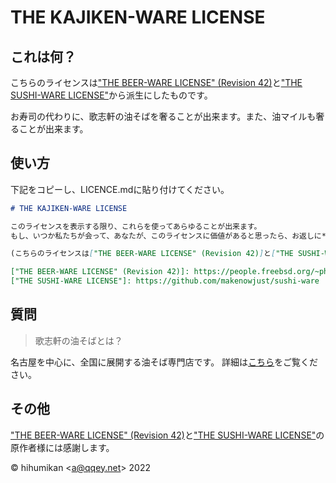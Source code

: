 # THE KAJIKEN-WARE LICENSE

## これは何？

こちらのライセンスは["THE BEER-WARE LICENSE" (Revision 42)]と["THE SUSHI-WARE LICENSE"]から派生にしたものです。

お寿司の代わりに、歌志軒の油そばを奢ることが出来ます。また、油マイルも奢ることが出来ます。

## 使い方

下記をコピーし、LICENCE.mdに貼り付けてください。

```markdown
# THE KAJIKEN-WARE LICENSE

このライセンスを表示する限り、これらを使ってあらゆることが出来ます。
もし、いつか私たちが会って、あなたが、このライセンスに価値があると思ったら、お返しに**歌志軒の油そば**を奢る権利があります。また、**油マイル**も奢ることが可能です。

(こちらのライセンスは["THE BEER-WARE LICENSE" (Revision 42)]と["THE SUSHI-WARE LICENSE"]から参考にしました。原作者様には感謝します。)

["THE BEER-WARE LICENSE" (Revision 42)]: https://people.freebsd.org/~phk/
["THE SUSHI-WARE LICENSE"]: https://github.com/makenowjust/sushi-ware

```

## 質問

> 歌志軒の油そばとは？

名古屋を中心に、全国に展開する油そば専門店です。
詳細は[こちら](https://www.kajiken.biz/)をご覧ください。

## その他

["THE BEER-WARE LICENSE" (Revision 42)]と["THE SUSHI-WARE LICENSE"]の原作者様には感謝します。

© hihumikan <<a@qqey.net>> 2022

["THE BEER-WARE LICENSE" (Revision 42)]: https://people.freebsd.org/~phk/
["THE SUSHI-WARE LICENSE"]: https://github.com/makenowjust/sushi-ware
